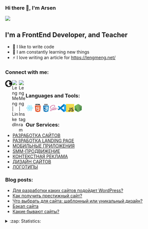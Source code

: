 ### Hi there 👋, I'm Arsen

![](https://komarev.com/ghpvc/?username=VladKalachev)

## I'm a FrontEnd Developer, and Teacher
- 💪 I like to write code 
- 🥅 I am constantly learning new things
- ⚡ I love writing an article for https://lengmeng.net/


### Connect with me:

[<img align="left" alt="lengmeng.net" width="22px" src="https://raw.githubusercontent.com/iconic/open-iconic/master/svg/globe.svg" />][website]
[<img align="left" alt="LengMeng | LinkedIn" width="22px" src="https://cdn.jsdelivr.net/npm/simple-icons@v3/icons/linkedin.svg" />][linkedin]
[<img align="left" alt="LengMeng | Instagram" width="22px" src="https://cdn.jsdelivr.net/npm/simple-icons@v3/icons/instagram.svg" />][instagram]

<br />

### Languages and Tools:

<img align="left" alt="React" width="26px" src="https://raw.githubusercontent.com/github/explore/80688e429a7d4ef2fca1e82350fe8e3517d3494d/topics/react/react.png" />
<img align="left" alt="HTML5" width="26px" src="https://raw.githubusercontent.com/github/explore/80688e429a7d4ef2fca1e82350fe8e3517d3494d/topics/html/html.png" />
<img align="left" alt="CSS3" width="26px" src="https://raw.githubusercontent.com/github/explore/80688e429a7d4ef2fca1e82350fe8e3517d3494d/topics/css/css.png" />
<img align="left" alt="Sass" width="26px" src="https://raw.githubusercontent.com/github/explore/80688e429a7d4ef2fca1e82350fe8e3517d3494d/topics/sass/sass.png" />
<img align="left" alt="Visual Studio Code" width="26px" src="https://raw.githubusercontent.com/github/explore/80688e429a7d4ef2fca1e82350fe8e3517d3494d/topics/visual-studio-code/visual-studio-code.png" />
<img align="left" alt="JavaScript" width="26px" src="https://raw.githubusercontent.com/github/explore/80688e429a7d4ef2fca1e82350fe8e3517d3494d/topics/javascript/javascript.png" />
<img align="left" alt="Node.js" width="26px" src="https://raw.githubusercontent.com/github/explore/80688e429a7d4ef2fca1e82350fe8e3517d3494d/topics/nodejs/nodejs.png" />


<br />
<br />

### Our Services:
<!-- SERVICES:START -->
- [РАЗРАБОТКА САЙТОВ](https://lengmeng.net/sozdaniya-sajta/)
- [РАЗРАБОТКА LANDING PAGE](https://lengmeng.net/landing-page/)
- [МОБИЛЬНЫЕ ПРИЛОЖЕНИЯ](https://lengmeng.net/razrabotka-mobilnyh-prilozhenij/)
- [SMM-ПРОДВИЖЕНИЕ](https://lengmeng.net/SMM/)
- [КОНТЕКСТНАЯ РЕКЛАМА](https://lengmeng.net/kontekststnaya-reklama/)
- [ДИЗАЙН САЙТОВ](https://lengmeng.net/dizajn-sajtov/)
- [ЛОГОТИПЫ](https://lengmeng.net/logo/)
<!-- SERVICES:END -->


### Blog posts:
<!-- BLOG-POST-LIST:START -->
- [Для разработки каких сайтов подойдет WordPress?](https://lengmeng.net/blog/dlya-razrabotki-kakih-sajtov-podojdet-wordpress/)
- [Как получить престижный сайт?](https://lengmeng.net/blog/kak-poluchit-prestizhnyj-sajt/)
- [Что выбрать для сайта: шаблонный или уникальный дизайн?](https://lengmeng.net/blog/chto-vybrat-dlya-sajta-shablonnyj-ili-unikalnyj-dizajn/)
- [Бэкап сайта](https://lengmeng.net/blog/bekap-sajta/)
- [Какие бывают сайты?](https://lengmeng.net/blog/kakie-byvajut-sajty/)

<!-- BLOG-POST-LIST:END -->




<details>
  <summary>:zap: Statistics:</summary>
   <img align="left" alt="codeSTACKr's GitHub Stats" src="https://github-readme-stats.vercel.app/api/top-langs/?username=Lengmengnet&langs_count=8&layout=compact" />
    <br />
    <img align="left" alt="codeSTACKr's GitHub Stats" src="https://github-readme-stats.vercel.app/api?username=Lengmengnet&show_icons=true" />
</details>

[website]: https://lengmeng.net/
[linkedin]: https://www.linkedin.com/company/lengmeng/
[instagram]: https://www.instagram.com/lengmengnet/


